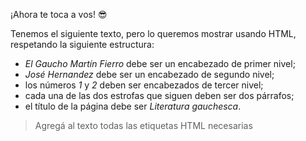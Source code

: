 ¡Ahora te toca a vos! :sunglasses:

Tenemos el siguiente texto, pero lo queremos mostrar usando HTML, respetando la siguiente estructura:

  * _El Gaucho Martín Fierro_ debe ser un encabezado de primer nivel;
  * _José Hernandez_ debe ser un encabezado de segundo nivel;
  * los números _1_ y _2_ deben ser encabezados de tercer nivel;
  * cada una de las dos estrofas que siguen deben ser dos párrafos;
  * el título de la página debe ser _Literatura gauchesca_.

> Agregá al texto todas las etiquetas HTML necesarias 